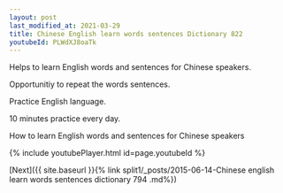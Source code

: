 ```yaml
---
layout: post
last_modified_at: 2021-03-29
title: Chinese English learn words sentences Dictionary 822 
youtubeId: PLWdXJ8oaTk
---
```

 
 
Helps to learn English words and sentences for Chinese speakers.

Opportunitiy to repeat the words sentences. 

Practice English language. 
 
10 minutes practice every day. 
 
How to learn English words and sentences for Chinese speakers 
 
{% include youtubePlayer.html id=page.youtubeId %}
 
 
[Next]({{ site.baseurl }}{% link  split1/_posts/2015-06-14-Chinese english learn words sentences dictionary 794 .md%})
 
